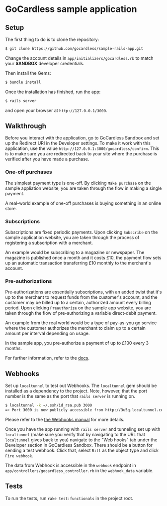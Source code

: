 # GoCardless sample application

## Setup

The first thing to do is to clone the repository:

```sh
$ git clone https://github.com/gocardless/sample-rails-app.git
```

Change the account details in `app/initializers/gocardless.rb` to match your
**SANDBOX** developer credentials.

Then install the Gems:
```sh
$ bundle install
```

Once the installation has finished, run the app:
```sh
$ rails server
```

and open your browser at `http://127.0.0.1/3000`.

## Walkthrough

Before you interact with the application, go to GoCardless Sandbox and set up
the Redirect URI in the Developer settings. To make it work with this
application, use the value `http://127.0.0.1:3000/gocardless/confirm`. This is to
make sure you are redirected back to your site where the purchase is verified
after you have made a purchase.

### One-off purchases

The simplest payment type is one-off. By clicking `Make purchase` on the sample
appliation website, you are taken through the flow in making a single payment.

A real-world example of one-off purchases is buying something in an online store.

### Subscriptions

Subscriptions are fixed periodic payments. Upon clicking `Subscribe` on the sample
application website, you are taken through the process of registering a subscription
with a merchant.

An example would be subscribing to a magazine or newspaper. The magazine is
published once a month and it costs £10, the payment flow sets up an automatic
transaction transferring £10 monthly to the merchant's account.

### Pre-authorizations

Pre-authorizations are essentially subscriptions, with an added twist that it's
up to the merchant to request funds from the customer's account, and the
customer may be billed up to a certain, authorized amount every billing
period. Upon clicking `Preauthorize` on the sample app website, you are taken
through the flow of pre-authorizing a variable direct-debit payment.

An example from the real world would be a type of pay-as-you go service where
the customer authorizes the merchant to claim up to a certain amount per interval
depending on usage.

In the sample app, you pre-authorize a payment of up to £100 every 3 months.

For further information, refer to the [docs](https://sandbox.gocardless.com/docs/connect_guide#payment-types).

## Webhooks

Set up `localtunnel` to test out Webhooks. The `localtunnel` gem should be
installed as a dependency to the project.
Note, however, that the port number is the same as the port that `rails server` is
running on.
```sh
$ localtunnel -k ~/.ssh/id_rsa.pub 3000
=> Port 3000 is now publicly accessible from http://3u5q.localtunnel.com ...
```
Please refer to the [the Webhooks manual](https://sandbox.gocardless.com/docs/ruby/merchant_tutorial_webhook#receiving-webhooks) for more details.

Once you have the app running with `rails server` and tunneling set up with
`localtunnel` (make sure you verify that by navigating to the URL that
`localtunnel` gives back to you) navigate to the "Web hooks" tab under the
Developer section in GoCardless Sandbox. There should be a button for sending a
test webhook. Click that, select `Bill` as the object type and click `Fire webhook`.

The data from Webhook is accessible in the `webhook` endpoint in
`app/controllers/gocardless_controller.rb` in the `webhook_data` variable.

## Tests

To run the tests, run `rake test:functionals` in the project root.
